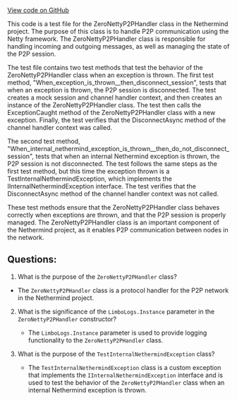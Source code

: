 [View code on GitHub](https://github.com/NethermindEth/nethermind/src/Nethermind/Nethermind.Network.Test/Rlpx/ZeroNettyP2PHandlerTests.cs)

This code is a test file for the ZeroNettyP2PHandler class in the Nethermind project. The purpose of this class is to handle P2P communication using the Netty framework. The ZeroNettyP2PHandler class is responsible for handling incoming and outgoing messages, as well as managing the state of the P2P session.

The test file contains two test methods that test the behavior of the ZeroNettyP2PHandler class when an exception is thrown. The first test method, "When_exception_is_thrown__then_disconnect_session", tests that when an exception is thrown, the P2P session is disconnected. The test creates a mock session and channel handler context, and then creates an instance of the ZeroNettyP2PHandler class. The test then calls the ExceptionCaught method of the ZeroNettyP2PHandler class with a new exception. Finally, the test verifies that the DisconnectAsync method of the channel handler context was called.

The second test method, "When_internal_nethermind_exception_is_thrown__then_do_not_disconnect_session", tests that when an internal Nethermind exception is thrown, the P2P session is not disconnected. The test follows the same steps as the first test method, but this time the exception thrown is a TestInternalNethermindException, which implements the IInternalNethermindException interface. The test verifies that the DisconnectAsync method of the channel handler context was not called.

These test methods ensure that the ZeroNettyP2PHandler class behaves correctly when exceptions are thrown, and that the P2P session is properly managed. The ZeroNettyP2PHandler class is an important component of the Nethermind project, as it enables P2P communication between nodes in the network.
## Questions: 
 1. What is the purpose of the `ZeroNettyP2PHandler` class?
   - The `ZeroNettyP2PHandler` class is a protocol handler for the P2P network in the Nethermind project.

2. What is the significance of the `LimboLogs.Instance` parameter in the `ZeroNettyP2PHandler` constructor?
   - The `LimboLogs.Instance` parameter is used to provide logging functionality to the `ZeroNettyP2PHandler` class.

3. What is the purpose of the `TestInternalNethermindException` class?
   - The `TestInternalNethermindException` class is a custom exception that implements the `IInternalNethermindException` interface and is used to test the behavior of the `ZeroNettyP2PHandler` class when an internal Nethermind exception is thrown.